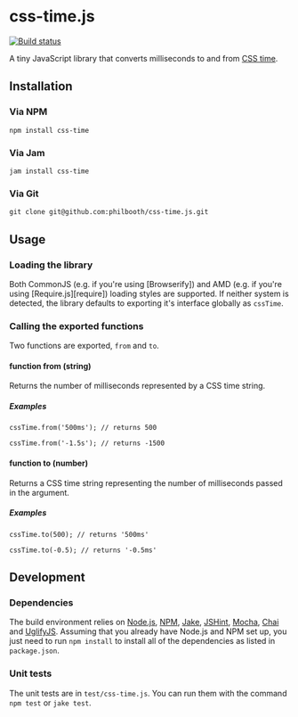# css-time.js

[![Build status][ci-image]][ci-status]

A tiny JavaScript library
that converts milliseconds
to and from [CSS time][csstime].

## Installation

### Via NPM

```
npm install css-time
```

### Via Jam

```
jam install css-time
```

### Via Git

```
git clone git@github.com:philbooth/css-time.js.git
```

## Usage

### Loading the library

Both
CommonJS
(e.g. if you're using [Browserify])
and AMD
(e.g. if you're using [Require.js][require])
loading styles are supported.
If neither system is detected,
the library defaults to
exporting it's interface globally
as `cssTime`.

### Calling the exported functions

Two functions are exported, `from` and `to`.

#### function from (string)

Returns the number of milliseconds
represented by a CSS time string.

##### Examples

```
cssTime.from('500ms'); // returns 500

cssTime.from('-1.5s'); // returns -1500
```

#### function to (number)

Returns a CSS time string
representing the number of milliseconds
passed in the argument.

##### Examples

```
cssTime.to(500); // returns '500ms'

cssTime.to(-0.5); // returns '-0.5ms'
```

## Development

### Dependencies

The build environment relies on
[Node.js][node],
[NPM],
[Jake],
[JSHint],
[Mocha],
[Chai] and
[UglifyJS].
Assuming that you already have Node.js and NPM set up,
you just need to run `npm install` to
install all of the dependencies as listed in `package.json`.

### Unit tests

The unit tests are in `test/css-time.js`.
You can run them with the command `npm test` or `jake test`.

[ci-image]: https://secure.travis-ci.org/philbooth/css-time.js.png
[ci-status]: http://travis-ci.org/#!/philbooth/css-time.js
[csstime]: http://www.w3.org/TR/css3-values/#time
[node]: http://nodejs.org/
[npm]: https://npmjs.org/
[jake]: https://github.com/mde/jake
[jshint]: https://github.com/jshint/node-jshint
[mocha]: http://visionmedia.github.com/mocha
[chai]: http://chaijs.com/
[uglifyjs]: https://github.com/mishoo/UglifyJS
